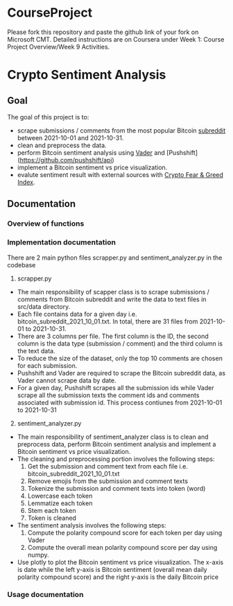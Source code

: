 # CourseProject

Please fork this repository and paste the github link of your fork on Microsoft CMT. Detailed instructions are on Coursera under Week 1: Course Project Overview/Week 9 Activities.

# Crypto Sentiment Analysis 

## Goal 

The goal of this project is to:
- scrape submissions / comments from the most popular Bitcoin [subreddit](https://www.reddit.com/r/Bitcoin/) between 2021-10-01 and 2021-10-31.
- clean and preprocess the data.
- perform Bitcoin sentiment analysis using [Vader](https://github.com/cjhutto/vaderSentiment) and [Pushshift] (https://github.com/pushshift/api)
- implement a Bitcoin sentiment vs price visualization.
- evalute sentiment result with external sources with [Crypto Fear & Greed Index](https://alternative.me/crypto/fear-and-greed-index/).

## Documentation 

### Overview of functions 




### Implementation documentation 

There are 2 main python files scrapper.py and sentiment_analyzer.py in the codebase

1. scrapper.py

* The main responsibility of scapper class is to scrape submissions / comments from Bitcoin subreddit and write the data to text files in src/data directory.
* Each file contains data for a given day i.e. bitcoin_subreddit_2021_10_01.txt. In total, there are 31 files from 2021-10-01 to 2021-10-31.
* There are 3 columns per file. The first column is the ID, the second column is the data type (submission / comment) and the third column is the text data.
* To reduce the size of the dataset, only the top 10 comments are chosen for each submission.
* Pushshift and Vader are required to scrape the Bitcoin subreddit data, as Vader cannot scrape data by date. 
* For a given day, Pushshift scrapes all the submission ids while Vader scrape all the submission texts the comment ids and comments associated with submission id. This process contiunes from 2021-10-01 to 2021-10-31

2. sentiment_analyzer.py

* The main responsibility of sentiment_analyzer class is to clean and preprocess data, perform Bitcoin sentiment analysis and implement a Bitcoin sentiment vs price visualization.
* The cleaning and preprocessing portion involves the following steps:
  1. Get the submission and comment text from each file i.e. bitcoin_subreddit_2021_10_01.txt
  2. Remove emojis from the submission and comment texts
  3. Tokenize the submission and comment texts into token (word)
  4. Lowercase each token 
  5. Lemmatize each token 
  6. Stem each token 
  7. Token is cleaned 
* The sentiment analysis involves the following steps:
  1. Compute the polarity compound score for each token per day using Vader 
  2. Compute the overall mean polarity compound score per day using numpy.
* Use plotly to plot the Bitcoin sentiment vs price visualization. The x-axis is date while the left y-axis is Bitcoin sentiment (overall mean daily polarity compound score) and the right y-axis is the daily Bitcoin price


### Usage documentation
